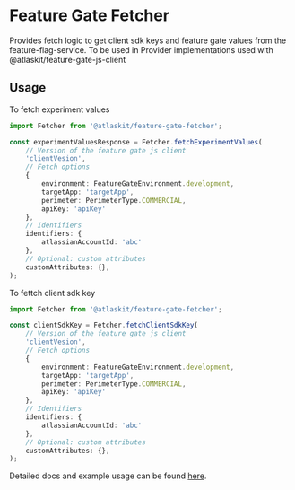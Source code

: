 # Feature Gate Fetcher

Provides fetch logic to get client sdk keys and feature gate values from the feature-flag-service.
To be used in Provider implementations used with @atlaskit/feature-gate-js-client

## Usage

To fetch experiment values

```typescript
import Fetcher from '@atlaskit/feature-gate-fetcher';

const experimentValuesResponse = Fetcher.fetchExperimentValues(
	// Version of the feature gate js client
	'clientVesion',
	// Fetch options
	{
		environment: FeatureGateEnvironment.development,
		targetApp: 'targetApp',
		perimeter: PerimeterType.COMMERCIAL,
		apiKey: 'apiKey'
	},
	// Identifiers
	identifiers: {
		atlassianAccountId: 'abc'
	},
	// Optional: custom attributes
	customAttributes: {},
);
```

To fettch client sdk key


```typescript
import Fetcher from '@atlaskit/feature-gate-fetcher';

const clientSdkKey = Fetcher.fetchClientSdkKey(
	// Version of the feature gate js client
	'clientVesion',
	// Fetch options
	{
		environment: FeatureGateEnvironment.development,
		targetApp: 'targetApp',
		perimeter: PerimeterType.COMMERCIAL,
		apiKey: 'apiKey'
	},
	// Identifiers
	identifiers: {
		atlassianAccountId: 'abc'
	},
	// Optional: custom attributes
	customAttributes: {},
);
```

Detailed docs and example usage can be found
[here](https://atlaskit.atlassian.com/packages/measurement/feature-gate-fetcher).

